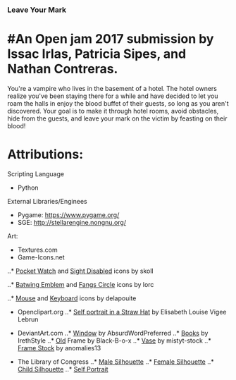 ### Leave Your Mark
#An Open jam 2017 submission by Issac Irlas, Patricia Sipes, and Nathan Contreras.
=====

You're a vampire who lives in the basement of a hotel.  The hotel owners realize you've been staying there for a while and have decided to let you roam the halls in enjoy the blood buffet of their guests, so long as you aren't discovered.  Your goal is to make it through hotel rooms, avoid obstacles, hide from the guests, and leave your mark on the victim by feasting on their blood!

Attributions:
=====
Scripting Language
  * Python
  
External Libraries/Enginees
  * Pygame:  https://www.pygame.org/
  * SGE:     http://stellarengine.nongnu.org/
  
Art:
  * Textures.com
  * Game-Icons.net
  
  ..* [Pocket Watch](http://game-icons.net/skoll/originals/pocket-watch.html) and [Sight Disabled](http://game-icons.net/skoll/originals/sight-disabled.html) icons by skoll
  
  ..* [Batwing Emblem](http://game-icons.net/lorc/originals/batwing-emblem.html) and [Fangs Circle](http://game-icons.net/lorc/originals/fangs-circle.html) icons by lorc
  
  ..* [Mouse](http://game-icons.net/delapouite/originals/mouse.html) and [Keyboard](http://game-icons.net/delapouite/originals/keyboard.html) icons by delapouite
  
  * Openclipart.org
  ..* [Self portrait in a Straw Hat](https://openclipart.org/detail/219600/self-portrait-in-a-straw-hat-by-elisabeth-louise-vigee-lebrun) by Elisabeth Louise Vigee Lebrun
  
  * DeviantArt.com
  ..* [Window](https://absurdwordpreferred.deviantart.com/art/Window-transparent-PNG-163124311) by AbsurdWordPreferred
  ..* [Books](https://irethstyle.deviantart.com/art/Books-png-677345370) by IrethStyle
  ..* [Old](https://black-b-o-x.deviantart.com/art/Old-Frame-344683561) Frame by Black-B-o-x
  ..* [Vase](https://mistyt-stock.deviantart.com/art/vase-436021276) by mistyt-stock
  ..* [Frame Stock](https://anomalies13.deviantart.com/art/Frame-Stock-284528582) by anomalies13
  
  * The Library of Congress
  ..* [Male Silhouette](http://www.loc.gov/pictures/item/2015650339/)
  ..* [Female Silhouette](http://www.loc.gov/pictures/item/2004662032/)
  ..* [Child Silhouette](http://www.loc.gov/pictures/item/2015650344/)
  ..* [Self Portrait](https://openclipart.org/detail/219600/self-portrait-in-a-straw-hat-by-elisabeth-louise-vigee-lebrun)
 
